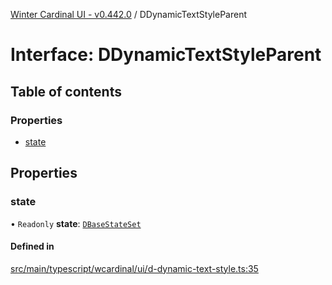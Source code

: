 [Winter Cardinal UI - v0.442.0](../index.md) / DDynamicTextStyleParent

# Interface: DDynamicTextStyleParent

## Table of contents

### Properties

- [state](DDynamicTextStyleParent.md#state)

## Properties

### state

• `Readonly` **state**: [`DBaseStateSet`](DBaseStateSet.md)

#### Defined in

[src/main/typescript/wcardinal/ui/d-dynamic-text-style.ts:35](https://github.com/winter-cardinal/winter-cardinal-ui/blob/v0.442.0/src/main/typescript/wcardinal/ui/d-dynamic-text-style.ts#L35)
